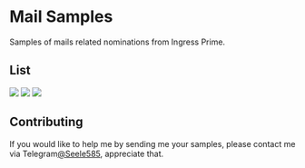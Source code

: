 # Mail Samples
Samples of mails related nominations from Ingress Prime.

## List
[![](https://img.shields.io/badge/zh--Hant-incomplete-yellow.svg)](./zh-Hant.md) 
[![](https://img.shields.io/badge/zh--Hans-wanted-red.svg)](./zh-Hans.md) 
[![](https://img.shields.io/badge/en-wanted-red.svg)](./en.md)

## Contributing
If you would like to help me by sending me your samples, please contact me via Telegram[@Seele585](https://t.me/Seele585), appreciate that.